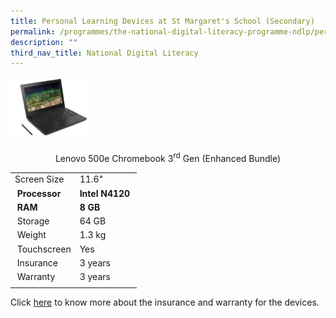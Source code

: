 ```yaml
---
title: Personal Learning Devices at St Margaret's School (Secondary)
permalink: /programmes/the-national-digital-literacy-programme-ndlp/personal-learning-device/
description: ""
third_nav_title: National Digital Literacy
---
```

<img src="/images/Lenova%20500e.png" style="width:25%">

<p align="center">Lenovo 500e Chromebook 3<sup>rd</sup> Gen (Enhanced Bundle)</p>

| | |
| --- | --- |
| Screen Size | 11.6" |
| &nbsp;**Processor** | **Intel N4120**&nbsp; |
| &nbsp;**RAM** | **8 GB**&nbsp; |
| &nbsp;Storage | 64 GB&nbsp; |
| &nbsp;Weight | 1.3 kg&nbsp; |
| &nbsp;Touchscreen | Yes&nbsp; |
| &nbsp;Insurance | 3 years&nbsp; |
| &nbsp;Warranty | 3 years&nbsp; |
| | |
  
Click&nbsp;[here](https://stmargaretssec-moe-edu-sg-admin.cwp.sg/qql/slot/u168/NDLP/Device%20Insurance%20Warranty%20and%20Support%20Information%20cao%2029062022.pdf)&nbsp;to know more about the insurance and warranty for the devices.